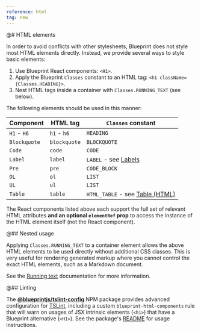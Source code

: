 ```yaml
---
reference: html
tag: new
---
```


@# HTML elements

In order to avoid conflicts with other stylesheets, Blueprint does not style
most HTML elements directly. Instead, we provide several ways to style basic elements:

1. Use Blueprint React components: `<H1>`.
1. Apply the Blueprint `Classes` constant to an HTML tag: `<h1 className={Classes.HEADING}>`.
1. Nest HTML tags inside a container with `Classes.RUNNING_TEXT` (see below).

The following elements should be used in this manner:

| Component | HTML tag | `Classes` constant |
|-|-|-|
| `H1` - `H6` | `h1` - `h6` | `HEADING` |
| `Blockquote` | `blockquote` | `BLOCKQUOTE` |
| `Code` | `code` | `CODE` |
| `Label` | `label` | `LABEL` - see [Labels](#core/components/label) |
| `Pre` | `pre` | `CODE_BLOCK` |
| `OL` | `ol` | `LIST` |
| `UL` | `ul` | `LIST` |
| `Table` | `table` | `HTML_TABLE` - see [Table (HTML)](#core/components/table-html) |

The React components listed above each support the full set of relevant HTML attributes **and an
optional `elementRef` prop** to access the instance of the HTML element itself
(not the React component).

@## Nested usage

Applying `Classes.RUNNING_TEXT` to a container element allows the above HTML
elements to be used directly without additional CSS classes.
This is very useful for rendering generated markup where you cannot control the
exact HTML elements, such as a Markdown document.

See the [Running text](#core/typography.running-text) documentation for more information.

@## Linting

The [**@blueprintjs/tslint-config**](https://www.npmjs.com/package/@blueprintjs/tslint-config)
NPM package provides advanced configuration for [TSLint](http://palantir.github.io/tslint/),
including a custom `blueprint-html-components` rule that will warn on usages of
JSX intrinsic elements (`<h1>`) that have a Blueprint alternative (`<H1>`). See
the package's [README](https://www.npmjs.com/package/@blueprintjs/tslint-config)
for usage instructions.
